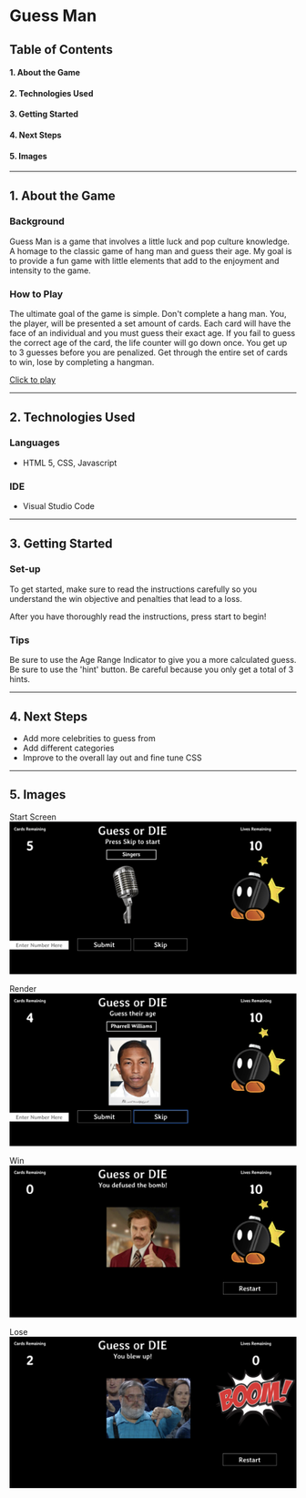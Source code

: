# **Guess Man**

## **Table of Contents**

#### 1. About the Game

#### 2. Technologies Used

#### 3. Getting Started

#### 4. Next Steps

#### 5. Images

---

## 1. **About the Game**

### Background
Guess Man is a game that involves a little luck and pop culture knowledge. A homage to the classic game of hang man and guess their age. My goal is to provide a fun game with little elements that add to the enjoyment and intensity to the game.

### How to Play
The ultimate goal of the game is simple. Don't complete a hang man. You, the player, will be presented a set amount of cards. Each card will have the face of an individual and you must guess their exact age. If you fail to guess the correct age of the card, the life counter will go down once. You get up to 3 guesses before you are penalized. Get through the entire set of cards to win, lose by completing a hangman. 

[Click to play](https://sgk94.github.io/guess-man-game/)

---

## 2. **Technologies Used**

### Languages

- HTML 5, CSS, Javascript

### IDE

- Visual Studio Code

---

## 3. **Getting Started**

### Set-up 
To get started, make sure to read the instructions carefully so you understand the win objective and penalties that lead to a loss. 

After you have thoroughly read the instructions, press start to begin! 

### Tips
Be sure to use the Age Range Indicator to give you  a more calculated guess. Be sure to use the 'hint' button. Be careful because you only get a total of 3 hints.

---

## 4. **Next Steps**

- Add more celebrities to guess from
- Add different categories
- Improve to the overall lay out and fine tune CSS


---

## 5. **Images**
Start Screen
![start screen](/images/start.png)

Render
![start screen](/images/render.png)

Win
![start screen](/images/win.png)

Lose
![start screen](/images/lose.png)





